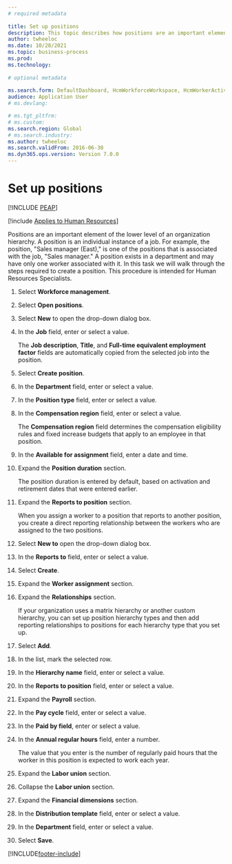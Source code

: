 ```yaml
--- 
# required metadata 
 
title: Set up positions
description: This topic describes how positions are an important element of the lower level of an organization hierarchy. 
author: twheeloc
ms.date: 10/28/2021
ms.topic: business-process 
ms.prod:  
ms.technology:  
 
# optional metadata 
 
ms.search.form: DefaultDashboard, HcmWorkforceWorkspace, HcmWorkerActivityChart, HcmAllWorkersListPart, HcmPosition, HcmPositionNewPosition, HcmJobLookup, HcmPositionReportsToDialog, HcmPositionLookup, FinancialDimensionDefaultTemplatesLookup, DimensionLookup, HcmPersonnelManagementWorkspace
audience: Application User 
# ms.devlang:  

# ms.tgt_pltfrm:  
# ms.custom:  
ms.search.region: Global
# ms.search.industry: 
ms.author: twheeloc
ms.search.validFrom: 2016-06-30 
ms.dyn365.ops.version: Version 7.0.0 
---
```

# Set up positions


[!INCLUDE [PEAP](../includes/peap-1.md)]

[!include [Applies to Human Resources](../includes/applies-to-hr.md)]



Positions are an important element of the lower level of an organization hierarchy. A position is an individual instance of a job. For example, the position, "Sales manager (East)," is one of the positions that is associated with the job, "Sales manager." A position exists in a department and may have only one worker associated with it. In this task we will walk through the steps required to create a position. This procedure is intended for Human Resources Specialists.

1. Select **Workforce management**.
2. Select **Open positions**.
3. Select **New** to open the drop-down dialog box.
4. In the **Job** field, enter or select a value.

    The **Job description**, **Title**, and **Full-time equivalent employment factor** fields are automatically copied from the selected job into the position.

5. Select **Create position**.
6. In the **Department** field, enter or select a value.
7. In the **Position type** field, enter or select a value.
8. In the **Compensation region** field, enter or select a value.

    The **Compensation region** field determines the compensation eligibility rules and fixed increase budgets that apply to an employee in that position.

9. In the **Available for assignment** field, enter a date and time.
10. Expand the **Position duration** section.

    The position duration is entered by default, based on activation and retirement dates that were entered earlier.

11. Expand the **Reports to position** section.

    When you assign a worker to a position that reports to another position, you create a direct reporting relationship between the workers who are assigned to the two positions.

12. Select **New to** open the drop-down dialog box.
13. In the **Reports to** field, enter or select a value.
14. Select **Create**.
15. Expand the **Worker assignment** section.
16. Expand the **Relationships** section.

    If your organization uses a matrix hierarchy or another custom hierarchy, you can set up position hierarchy types and then add reporting relationships to positions for each hierarchy type that you set up.

17. Select **Add**.
18. In the list, mark the selected row.
19. In the **Hierarchy name** field, enter or select a value.
20. In the **Reports to position** field, enter or select a value.
21. Expand the **Payroll** section.
22. In the **Pay cycle** field, enter or select a value.
23. In the **Paid by field**, enter or select a value.
24. In the **Annual regular hours** field, enter a number.

    The value that you enter is the number of regularly paid hours that the worker in this position is expected to work each year.

25. Expand the **Labor union** section.
26. Collapse the **Labor union** section.
27. Expand the **Financial dimensions** section.
28. In the **Distribution template** field, enter or select a value.
29. In the **Department** field, enter or select a value.
30. Select **Save**.



[!INCLUDE[footer-include](../includes/footer-banner.md)]
